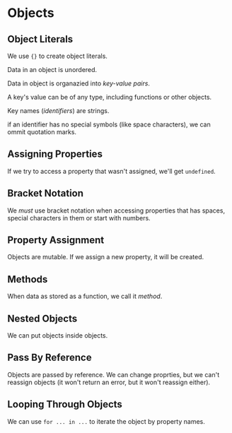 # Objects

## Object Literals

We use `{}` to create object literals.

Data in an object is unordered.

Data in object is organazied into _key-value pairs_.

A key's value can be of any type, including functions or other objects.

Key names (_identifiers_) are strings.

if an identifier has no special symbols (like space characters), we can ommit quotation marks.

## Assigning Properties

If we try to access a property that wasn't assigned, we'll get `undefined`.

## Bracket Notation

We _must_ use bracket notation when accessing properties that has spaces, special characters in them or start with numbers.

## Property Assignment

Objects are mutable. If we assign a new property, it will be created.

## Methods

When data as stored as a function, we call it _method_.

## Nested Objects

We can put objects inside objects.

## Pass By Reference

Objects are passed by reference. We can change proprties, but we can't reassign objects (it won't return an error, but it won't reassign either).

## Looping Through Objects

We can use `for ... in ...` to iterate the object by property names.
